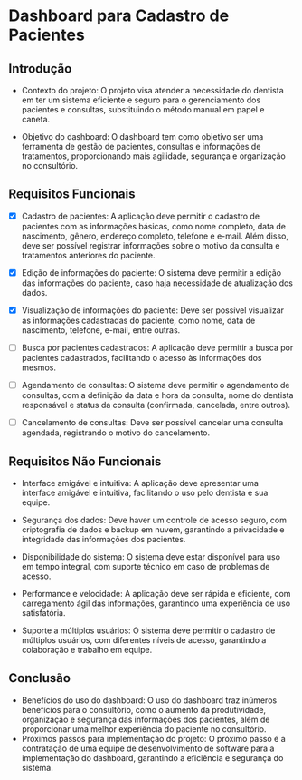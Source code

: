 # Dashboard para Cadastro de Pacientes

## Introdução

- Contexto do projeto: O projeto visa atender a necessidade do dentista em ter um sistema eficiente e seguro para o gerenciamento dos pacientes e consultas, substituindo o método manual em papel e caneta.
  
- Objetivo do dashboard: O dashboard tem como objetivo ser uma ferramenta de gestão de pacientes, consultas e informações de tratamentos, proporcionando mais agilidade, segurança e organização no consultório.

## Requisitos Funcionais

- [x] Cadastro de pacientes: A aplicação deve permitir o cadastro de pacientes com as informações básicas, como nome completo, data de nascimento, gênero, endereço completo, telefone e e-mail. Além disso, deve ser possível registrar informações sobre o motivo da consulta e tratamentos anteriores do paciente.

- [x] Edição de informações do paciente: O sistema deve permitir a edição das informações do paciente, caso haja necessidade de atualização dos dados.

- [x] Visualização de informações do paciente: Deve ser possível visualizar as informações cadastradas do paciente, como nome, data de nascimento, telefone, e-mail, entre outras.

- [ ] Busca por pacientes cadastrados: A aplicação deve permitir a busca por pacientes cadastrados, facilitando o acesso às informações dos mesmos.
  
- [ ] Agendamento de consultas: O sistema deve permitir o agendamento de consultas, com a definição da data e hora da consulta, nome do dentista responsável e status da consulta (confirmada, cancelada, entre outros).
  
- [ ] Cancelamento de consultas: Deve ser possível cancelar uma consulta agendada, registrando o motivo do cancelamento.

## Requisitos Não Funcionais

- Interface amigável e intuitiva: A aplicação deve apresentar uma interface amigável e intuitiva, facilitando o uso pelo dentista e sua equipe.
  
- Segurança dos dados: Deve haver um controle de acesso seguro, com criptografia de dados e backup em nuvem, garantindo a privacidade e integridade das informações dos pacientes.

- Disponibilidade do sistema: O sistema deve estar disponível para uso em tempo integral, com suporte técnico em caso de problemas de acesso.

- Performance e velocidade: A aplicação deve ser rápida e eficiente, com carregamento ágil das informações, garantindo uma experiência de uso satisfatória.

- Suporte a múltiplos usuários: O sistema deve permitir o cadastro de múltiplos usuários, com diferentes níveis de acesso, garantindo a colaboração e trabalho em equipe.

## Conclusão

- Benefícios do uso do dashboard: O uso do dashboard traz inúmeros benefícios para o consultório, como o aumento da produtividade, organização e segurança das informações dos pacientes, além de proporcionar uma melhor experiência do paciente no consultório.
- Próximos passos para implementação do projeto: O próximo passo é a contratação de uma equipe de desenvolvimento de software para a implementação do dashboard, garantindo a eficiência e segurança do sistema.
